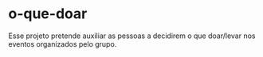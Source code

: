 # o-que-doar
Esse projeto pretende auxiliar as pessoas a decidirem o que doar/levar nos eventos organizados pelo grupo.
